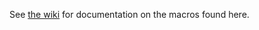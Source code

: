 See [the wiki](https://github.com/xdy/twodsix-foundryvtt/wiki/User-Macros) for documentation on the macros found here.
